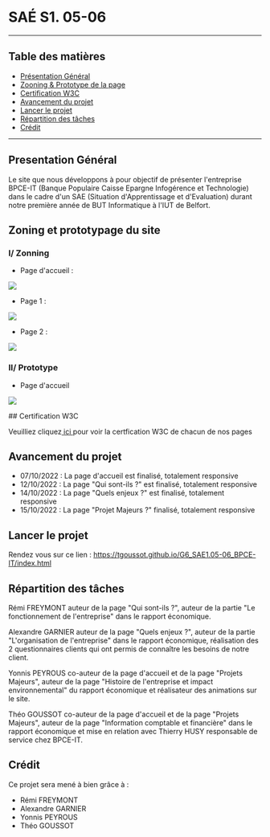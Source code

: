 # SAÉ S1. 05-06

*******
## Table des matières 
* [Présentation Général](#presentation)
* [Zooning & Prototype de la page](#zooning)
* [Certification W3C](#W3C)
* [Avancement du projet](#avancement)
* [Lancer le projet](#lancer) 
* [Répartition des tâches](#tache)
* [Crédit](#credit)
*******

<div id='presentation'/> 

## Presentation Général

Le site que nous développons à pour objectif de présenter l'entreprise BPCE-IT (Banque Populaire Caisse Epargne Infogérence et Technologie) dans le cadre d'un SAE (Situation d'Apprentissage et d'Evaluation) durant notre première année de BUT Informatique à l'IUT de Belfort.

<div id='zooning'/>

## Zoning et prototypage du site
### I/ Zonning 
-  Page d'accueil :

![](/zoning_prototype/accueil.png)

- Page 1 : 

![](zoning_prototype/page1.png)

- Page 2 : 

![](/zoning_prototype/page2.png)

### II/ Prototype 

- Page d'accueil 

![](/zoning_prototype/prototype.png)

<div id='W3C'>
## Certification W3C 

Veuilliez cliquez<a href = "CertificationW3C_A2-groupe6-1.pdf" target=_blank> ici </a> pour voir la certfication W3C de chacun de nos pages

<div id='avancement'/>

## Avancement du projet
- 07/10/2022 : La page d'accueil est finalisé, totalement responsive
- 12/10/2022 : La page "Qui sont-ils ?" est finalisé, totalement responsive
- 14/10/2022 : La page "Quels enjeux ?"  est finalisé, totalement responsive 
- 15/10/2022 : La page "Projet Majeurs ?" finalisé, totalement responsive 

<div id='lancer'/> 

## Lancer le projet
Rendez vous sur ce lien : https://tgoussot.github.io/G6_SAE1.05-06_BPCE-IT/index.html

<div id ='tache'>
  
## Répartition des tâches
Rémi FREYMONT auteur de la page "Qui sont-ils ?", auteur de la partie "Le fonctionnement de l'entreprise" dans le rapport économique. 
  
Alexandre GARNIER auteur de la page "Quels enjeux ?", auteur de la partie "L'organisation de l'entreprise" dans le rapport économique, réalisation des 2 questionnaires clients qui ont permis de connaître les besoins de notre client. 
  
Yonnis PEYROUS co-auteur de la page d'accueil et de la page "Projets Majeurs", auteur de la page "Histoire de l'entreprise et impact environnemental" du rapport économique et réalisateur des animations sur le site.
  
Théo GOUSSOT co-auteur de la page d'accueil et de la page "Projets Majeurs", auteur de la page "Information comptable et financière" dans le rapport économique et mise en relation avec Thierry HUSY responsable de service chez BPCE-IT. 

<div id='credit'/>

## Crédit 

Ce projet sera mené à bien grâce à : 
* Rémi FREYMONT
* Alexandre GARNIER
* Yonnis PEYROUS
* Théo GOUSSOT
